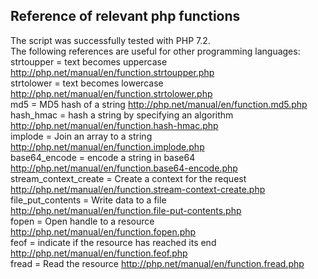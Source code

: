 Reference of relevant php functions
----
The script was successfully tested with PHP 7.2. <br/>
The following references are useful for other programming languages: <br/>
strtoupper = text becomes uppercase http://php.net/manual/en/function.strtoupper.php <br/>
strtolower = text becomes lowercase http://php.net/manual/en/function.strtolower.php <br/>
md5 = MD5 hash of a string http://php.net/manual/en/function.md5.php <br/>
hash_hmac = hash a string by specifying an algorithm http://php.net/manual/en/function.hash-hmac.php <br/>
implode = Join an array to a string http://php.net/manual/en/function.implode.php <br/>
base64_encode = encode a string in base64 http://php.net/manual/en/function.base64-encode.php <br/>
stream_context_create = Create a context for the request http://php.net/manual/en/function.stream-context-create.php <br/>
file_put_contents = Write data to a file http://php.net/manual/en/function.file-put-contents.php <br/>
fopen = Open handle to a resource http://php.net/manual/en/function.fopen.php <br/>
feof = indicate if the resource has reached its end http://php.net/manual/en/function.feof.php <br/>
fread = Read the resource http://php.net/manual/en/function.fread.php <br/>
